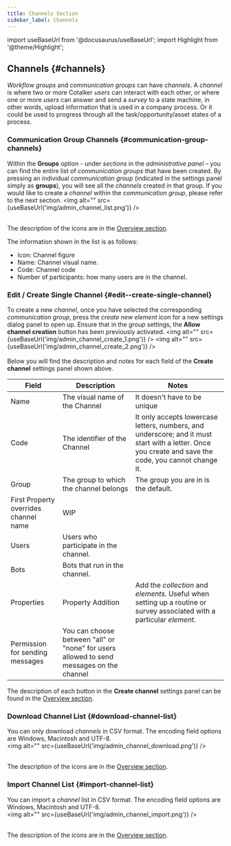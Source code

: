 ```yaml
---
title: Channels Section
sidebar_label: Channels
---
```

import useBaseUrl from '@docusaurus/useBaseUrl';
import Highlight from '@theme/Highlight';

## Channels {#channels}
_Workflow groups_ and _communication groups_ can have _channels_. A _channel_ is where two or more Cotalker _users_ can interact with each other, or where one or more _users_ can answer and send a _survey_ to a state machine, in other words, upload information that is used in a company process. Or it could be used to progress through all the task/opportunity/asset states of a process.

### Communication Group Channels {#communication-group-channels}
Within the **Groups** option - under _sections_ in the _administrative panel_ – you can find the entire list of _communication groups_ that have been created. By pressing an individual _communication group_ (indicated in the settings panel simply as **groups**), you will see all the _channels_ created in that group. If you would like to create a _channel_ within the _communication group_, please refer to the next section.
<img alt="" src={useBaseUrl('img/admin_channel_list.png')} />
<br/><br/>

The description of the icons are in the [Overview section](admin_overview).

The information shown in the list is as follows:
- Icon: Channel figure
- Name: Channel visual name.
- Code: Channel code
- Number of participants: how many users are in the channel.


### Edit / Create Single Channel {#edit--create-single-channel}
To create a new _channel_, once you have selected the corresponding _communication group_, press the _create new element_ icon for a new settings dialog panel to open up. Ensure that in the _group_ settings, the **Allow channel creation** button has been previously activated.
<img alt="" src={useBaseUrl('img/admin_channel_create_1.png')}  />
<img alt="" src={useBaseUrl('img/admin_channel_create_2.png')} />
<br />
<br />
Below you will find the description and notes for each field of the **Create channel** settings panel shown above.

| Field | Description | Notes |
| ---- | ----------- | ----- |
| Name | The visual name of the Channel | It doesn't have to be unique|
| Code | The identifier of the Channel | It only accepts lowercase letters, numbers, and underscore; and it must start with a letter. Once you create and save the code, you cannot change it.|
| Group | The group to which the channel belongs | The group you are in is the default. |
| First Property overrides channel name | WIP |  |
| Users | Users who participate in the channel. |  |
| Bots | Bots that run in the channel. |  |
| Properties | Property Addition | Add the _collection_ and _elements_. Useful when setting up a routine or survey associated with a particular _element_. |
| Permission for sending messages | You can choose between "all" or "none" for users allowed to send messages on the channel |  |


The description of each button in the **Create channel** settings panel can be found in the [Overview section](admin_overview).

### Download Channel List {#download-channel-list}
You can only download _channels_ in CSV format. The encoding field options are Windows, Macintosh and UTF-8.
<br />
<img alt="" src={useBaseUrl('img/admin_channel_download.png')} />
<br />
<br />

The description of the icons are in the [Overview section](admin_overview).

### Import Channel List {#import-channel-list}
You can import a _channel_ list in CSV format. The encoding field options are Windows, Macintosh and UTF-8.
<br />
<img alt="" src={useBaseUrl('img/admin_channel_import.png')} />
<br />
<br />

The description of the icons are in the [Overview section](admin_overview).
